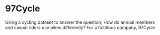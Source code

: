 # 97Cycle
Using a cycling dataset to answer the question; How do annual members and casual riders use bikes differently? For a fictitious company, 97Cycle

